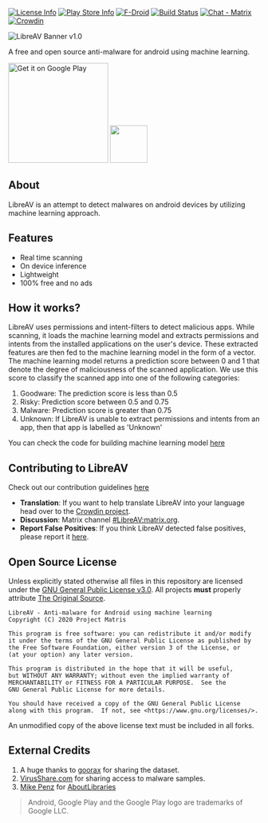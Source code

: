 [![License Info](https://img.shields.io/badge/license-GNU_GPLv3-blue.svg?style=flat-square)](https://github.com/projectmatris/antimalwareapp) [![Play Store Info](https://img.shields.io/badge/Play_Store-v1.0.2-36B0C1.svg?style=flat-square)](https://play.google.com/store/apps/details?id=tech.projectmatris.antimalwareapp) [![F-Droid](https://img.shields.io/f-droid/v/tech.projectmatris.antimalwareapp.svg)](https://f-droid.org/packages/tech.projectmatris.antimalwareapp) [![Build Status](https://travis-ci.org/projectmatris/antimalwareapp.svg?branch=development)](https://travis-ci.org/projectmatris/antimalwareapp) [![Chat - Matrix](https://img.shields.io/badge/chat-Matrix-blue.svg)](https://matrix.to/#/#LibreAV:matrix.org) [![Crowdin](https://badges.crowdin.net/libreav/localized.svg)](https://crowdin.com/project/libreav)


![LibreAV Banner v1.0](https://res.cloudinary.com/dixyd9fa6/image/upload/v1594366724/githubbanner_oyc3ly.png)

A free and open source anti-malware for android using machine learning.

[<img src="https://play.google.com/intl/en_us/badges/static/images/badges/en_badge_web_generic.png" width="200" alt="Get it on Google Play" />](https://play.google.com/store/apps/details?id=tech.projectmatris.antimalwareapp "Get it on Google Play") [<img src="https://fdroid.gitlab.io/artwork/badge/get-it-on.png" height="75" />](https://f-droid.org/packages/tech.projectmatris.antimalwareapp)
## About
LibreAV is an attempt to detect malwares on android devices by utilizing machine learning approach.

## Features

- Real time scanning
- On device inference
- Lightweight
- 100% free and no ads

## How it works?

LibreAV uses permissions and intent-filters to detect malicious apps. While scanning, it loads the machine learning model and extracts permissions and intents from the installed applications on the user's device. These extracted features are then fed to the machine learning model in the form of a vector. The machine learning model returns a prediction score between 0 and 1 that denote the degree of maliciousness of the scanned application. We use this score to classify the scanned app into one of the following categories:
1. Goodware: The prediction score is less than 0.5
2. Risky: Prediction score between 0.5 and 0.75
3. Malware: Prediction score is greater than 0.75
4. Unknown: If LibreAV is unable to extract permissions and intents from an app, then that app is labelled as 'Unknown'

You can check the code for building machine learning model [here](https://github.com/projectmatris/antimalwareapp_ml)

## Contributing to LibreAV

Check out our contribution guidelines [here](https://github.com/projectmatris/antimalwareapp/blob/development/CONTRIBUTING.md)
* **Translation**: If you want to help translate LibreAV into your language head over to the [Crowdin project](https://crowdin.com/project/libreav).
* **Discussion**: Matrix channel [#LibreAV:matrix.org](https://matrix.to/#/#LibreAV:matrix.org).
* **Report False Positives**: If you  think LibreAV detected false positives, please report it [here](https://github.com/projectmatris/antimalwareapp/issues/4).

## Open Source License

Unless explicitly stated otherwise all files in this repository are licensed under the [GNU General Public License v3.0](https://www.gnu.org/licenses/gpl-3.0-standalone.html). All projects **must** properly attribute [The Original Source](https://github.com/projectmatris/antimalwareapp).

    LibreAV - Anti-malware for Android using machine learning
    Copyright (C) 2020 Project Matris

    This program is free software: you can redistribute it and/or modify
    it under the terms of the GNU General Public License as published by
    the Free Software Foundation, either version 3 of the License, or
    (at your option) any later version.

    This program is distributed in the hope that it will be useful,
    but WITHOUT ANY WARRANTY; without even the implied warranty of
    MERCHANTABILITY or FITNESS FOR A PARTICULAR PURPOSE.  See the
    GNU General Public License for more details.

    You should have received a copy of the GNU General Public License
    along with this program.  If not, see <https://www.gnu.org/licenses/>.

An unmodified copy of the above license text must be included in all forks.

## External Credits

1. A huge thanks to [goorax](https://www.kaggle.com/goorax) for sharing the dataset.
2. [VirusShare.com](https://virusshare.com/) for sharing access to malware samples.
3. [Mike Penz](https://github.com/mikepenz) for [AboutLibraries](https://github.com/mikepenz/AboutLibraries) 

> Android,  Google Play and the Google Play logo are trademarks of Google LLC.

